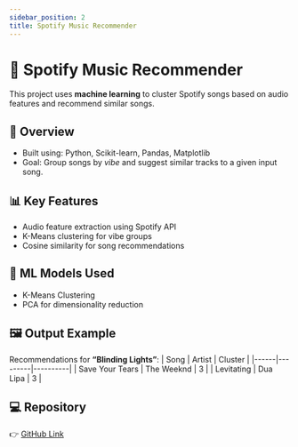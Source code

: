 ```yaml
---
sidebar_position: 2
title: Spotify Music Recommender
---
```


# 🎵 Spotify Music Recommender

This project uses **machine learning** to cluster Spotify songs based on audio features and recommend similar songs.

## 🚀 Overview
- Built using: Python, Scikit-learn, Pandas, Matplotlib  
- Goal: Group songs by *vibe* and suggest similar tracks to a given input song.

## 📊 Key Features
- Audio feature extraction using Spotify API  
- K-Means clustering for vibe groups  
- Cosine similarity for song recommendations  

## 🧠 ML Models Used
- K-Means Clustering  
- PCA for dimensionality reduction  

## 🖼️ Output Example
Recommendations for **“Blinding Lights”**:
| Song | Artist | Cluster |
|------|---------|----------|
| Save Your Tears | The Weeknd | 3 |
| Levitating | Dua Lipa | 3 |

## 💻 Repository
👉 [GitHub Link](https://github.com/harshitayadavv/Spotify-Music-Recommender)
